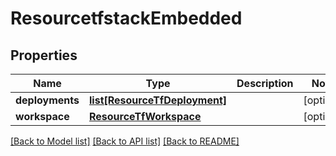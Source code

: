 # ResourcetfstackEmbedded

## Properties
Name | Type | Description | Notes
------------ | ------------- | ------------- | -------------
**deployments** | [**list[ResourceTfDeployment]**](ResourceTfDeployment.md) |  | [optional] 
**workspace** | [**ResourceTfWorkspace**](ResourceTfWorkspace.md) |  | [optional] 

[[Back to Model list]](../README.md#documentation-for-models) [[Back to API list]](../README.md#documentation-for-api-endpoints) [[Back to README]](../README.md)


